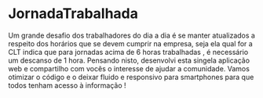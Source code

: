 ﻿# JornadaTrabalhada

 Um grande desafio dos trabalhadores do dia a dia é se manter atualizados a respeito dos horários que se devem cumprir na empresa, seja ela qual for a CLT indica que para jornadas acima de 6 horas trabalhadas , é necessário um descanso de 1 hora. Pensando nisto, desenvolvi esta singela aplicação web e compartilho com vocês o interesse de ajudar a comunidade. Vamos otimizar o código e o deixar fluido e responsivo para smartphones para que todos tenham acesso à informação !
 
